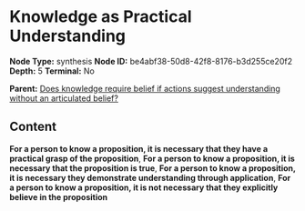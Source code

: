 # Knowledge as Practical Understanding

**Node Type:** synthesis
**Node ID:** be4abf38-50d8-42f8-8176-b3d255ce20f2
**Depth:** 5
**Terminal:** No

**Parent:** [Does knowledge require belief if actions suggest understanding without an articulated belief?](does-knowledge-require-belief-if-actions-suggest-understanding-without-an-articulated-belief-antithesis-96d43571-da14-4bf8-8edd-691d070d20ce.md)

## Content

**For a person to know a proposition, it is necessary that they have a practical grasp of the proposition**, **For a person to know a proposition, it is necessary that the proposition is true**, **For a person to know a proposition, it is necessary they demonstrate understanding through application**, **For a person to know a proposition, it is not necessary that they explicitly believe in the proposition**
